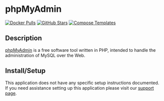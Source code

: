 # phpMyAdmin

[![Docker Pulls](https://img.shields.io/docker/pulls/_/phpmyadmin?style=flat-square&color=607D8B&label=docker%20pulls&logo=docker)](https://hub.docker.com/r/_/phpmyadmin)
[![GitHub Stars](https://img.shields.io/github/stars/phpmyadmin/phpmyadmin?style=flat-square&color=607D8B&label=github%20stars&logo=github)](https://github.com/phpmyadmin/phpmyadmin)
[![Compose Templates](https://img.shields.io/static/v1?style=flat-square&color=607D8B&label=compose&message=templates)](https://github.com/jodfie/TrunkSTARTer/tree/master/compose/.apps/phpmyadmin)

## Description

[phpMyAdmin](https://www.phpmyadmin.net/) is a free software tool written in
PHP, intended to handle the administration of MySQL over the Web.

## Install/Setup

This application does not have any specific setup instructions documented. If
you need assistance setting up this application please visit our
[support page](https://trunkstarter.com/basics/support/).
